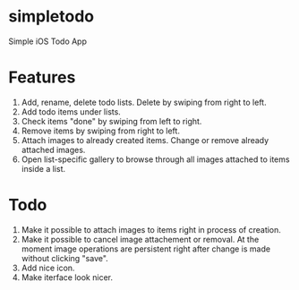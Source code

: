 # simpletodo
Simple iOS Todo App

# Features
1. Add, rename, delete todo lists. Delete by swiping from right to left.
2. Add todo items under lists. 
3. Check items "done" by swiping from left to right.
4. Remove items by swiping from right to left.
5. Attach images to already created items. Change or remove already attached images.
6. Open list-specific gallery to browse through all images attached to items inside a list.

# Todo
1. Make it possible to attach images to items right in process of creation.
2. Make it possible to cancel image attachement or removal. At the moment image operations are persistent right after change is made without clicking "save".
3. Add nice icon.
4. Make iterface look nicer.
